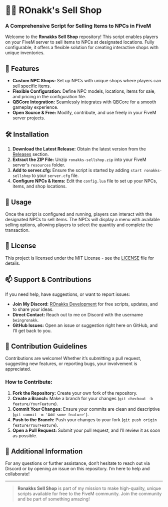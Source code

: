 # 🤝🏻 ROnakk's Sell Shop

### A Comprehensive Script for Selling Items to NPCs in FiveM

Welcome to the **Ronakks Sell Shop** repository! This script enables players on your FiveM server to sell items to NPCs at designated locations. Fully configurable, it offers a flexible solution for creating interactive shops with unique inventories.

## 📜 Features
- **Custom NPC Shops:** Set up NPCs with unique shops where players can sell specific items.
- **Flexible Configuration:** Define NPC models, locations, items for sale, and pricing in the configuration file.
- **QBCore Integration:** Seamlessly integrates with QBCore for a smooth gameplay experience.
- **Open Source & Free:** Modify, contribute, and use freely in your FiveM server projects.

## 🛠️ Installation
1. **Download the Latest Release:** Obtain the latest version from the [Releases](#) section.
2. **Extract the ZIP File:** Unzip `ronakks-sellshop.zip` into your FiveM server's `resources` folder.
3. **Add to server.cfg:** Ensure the script is started by adding `start ronakks-sellshop` to your `server.cfg` file.
4. **Configure NPCs & Items:** Edit the `config.lua` file to set up your NPCs, items, and shop locations.

## 🛒 Usage
Once the script is configured and running, players can interact with the designated NPCs to sell items. The NPCs will display a menu with available selling options, allowing players to select the quantity and complete the transaction.

## 📄 License
This project is licensed under the MIT License - see the [LICENSE](LICENSE) file for details.

## 📫 Support & Contributions
If you need help, have suggestions, or want to report issues:
- **Join My Discord:** [ROnakks Development](https://discord.gg/aQRtcqcuAU) for free scripts, updates, and to share your ideas.
- **Direct Contact:** Reach out to me on Discord with the username `beingronakk`.
- **GitHub Issues:** Open an issue or suggestion right here on GitHub, and I’ll get back to you.

## 🔄 Contribution Guidelines
Contributions are welcome! Whether it’s submitting a pull request, suggesting new features, or reporting bugs, your involvement is appreciated.

### How to Contribute:
1. **Fork the Repository:** Create your own fork of the repository.
2. **Create a Branch:** Make a branch for your changes (`git checkout -b feature/YourFeature`).
3. **Commit Your Changes:** Ensure your commits are clean and descriptive (`git commit -m 'Add some feature'`).
4. **Push to the Branch:** Push your changes to your fork (`git push origin feature/YourFeature`).
5. **Open a Pull Request:** Submit your pull request, and I’ll review it as soon as possible.

## 🔗 Additional Information
For any questions or further assistance, don’t hesitate to reach out via Discord or by opening an issue on this repository. I’m here to help and collaborate!

---

> **Ronakks Sell Shop** is part of my mission to make high-quality, unique scripts available for free to the FiveM community. Join the community and be part of something amazing!
